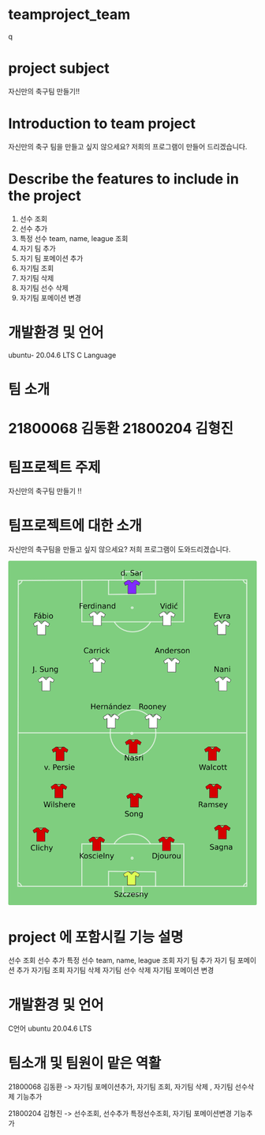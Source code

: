 # teamproject_team
q
# project subject
자신만의 축구팀 만들기!! 

# Introduction to team project
자신만의 축구 팀을 만들고 싶지 않으세요? 
저희의 프로그램이 만들어 드리겠습니다. 

# Describe the features to include in the project
1. 선수 조회 
2. 선수 추가 
3. 특정 선수 team, name, league 조회
4. 자기 팀 추가
5. 자기 팀 포메이션 추가
6. 자기팀 조회
7. 자기팀 삭제
8. 자기팀 선수 삭제
9. 자기팀 포메이션 변경

# 개발환경 및 언어
ubuntu- 20.04.6 LTS
C Language

# 팀 소개 
21800068 김동환
21800204 김형진 
=======
# 팀프로젝트 주제
자신만의 축구팀 만들기 !! 

# 팀프로젝트에 대한 소개
자신만의 축구팀을 만들고 싶지 않으세요? 
저희 프로그램이 도와드리겠습니다. 
 
![formation ](images/formation.png)

# project 에 포함시킬 기능 설명

선수 조회 
선수 추가
특정 선수 team, name, league 조회
자기 팀 추가
자기 팀 포메이션 추가
자기팀 조회
자기팀 삭제
자기팀 선수 삭제
자기팀 포메이션 변경

# 개발환경 및 언어 
C언어 
ubuntu 20.04.6 LTS

# 팀소개 및 팀원이 맡은 역활
21800068 김동환 -> 자기팀 포메이션추가, 자기팀 조회, 자기팀 삭제 , 자기팀 선수삭제 기능추가 


21800204 김형진 -> 선수조회, 선수추가 특정선수조회, 자기팀 포메이션변경 기능추가 



  
